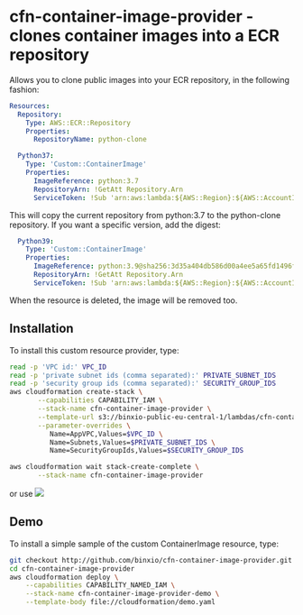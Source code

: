 cfn-container-image-provider - clones container images into a ECR repository
===============================================================================
Allows you to clone public images into your ECR repository, in the following fashion:

```yaml
Resources:
  Repository:
    Type: AWS::ECR::Repository
    Properties:
      RepositoryName: python-clone

  Python37:
    Type: 'Custom::ContainerImage'
    Properties:
      ImageReference: python:3.7
      RepositoryArn: !GetAtt Repository.Arn
      ServiceToken: !Sub 'arn:aws:lambda:${AWS::Region}:${AWS::AccountId}:function:cfn-container-image-provider'
```
This will copy the current repository from python:3.7 to the python-clone repository. If you
want a specific version, add the digest:

```yaml
  Python39:
    Type: 'Custom::ContainerImage'
    Properties:
      ImageReference: python:3.9@sha256:3d35a404db586d00a4ee5a65fd1496fe019ed4bdc068d436a67ce5b64b8b9659
      RepositoryArn: !GetAtt Repository.Arn
      ServiceToken: !Sub 'arn:aws:lambda:${AWS::Region}:${AWS::AccountId}:function:cfn-container-image-provider'
```
When the resource is deleted, the image will be removed too.

## Installation
To install this custom resource provider, type:

```bash
read -p 'VPC id:' VPC_ID
read -p 'private subnet ids (comma separated):' PRIVATE_SUBNET_IDS
read -p 'security group ids (comma separated):' SECURITY_GROUP_IDS
aws cloudformation create-stack \
       --capabilities CAPABILITY_IAM \
       --stack-name cfn-container-image-provider \
       --template-url s3://binxio-public-eu-central-1/lambdas/cfn-container-image-provider-0.2.4.yaml \
       --parameter-overrides \
          Name=AppVPC,Values=$VPC_ID \
          Name=Subnets,Values=$PRIVATE_SUBNET_IDS \
          Name=SecurityGroupIds,Values=$SECURITY_GROUP_IDS

aws cloudformation wait stack-create-complete \
       --stack-name cfn-container-image-provider
```
or use [![](https://s3.amazonaws.com/cloudformation-examples/cloudformation-launch-stack.png)](https://console.aws.amazon.com/cloudformation/home?region=eu-central-1#/stacks/new?stackName=cfn-container-image-provider&templateURL=https://binxio-public-eu-central-1.s3.amazonaws.com/lambdas/cfn-container-image-provider-0.2.4.yaml)

## Demo
To install a simple sample of the custom ContainerImage resource, type:

```sh
git checkout http://github.com/binxio/cfn-container-image-provider.git
cd cfn-container-image-provider
aws cloudformation deploy \
    --capabilities CAPABILITY_NAMED_IAM \
    --stack-name cfn-container-image-provider-demo \
    --template-body file://cloudformation/demo.yaml
```

